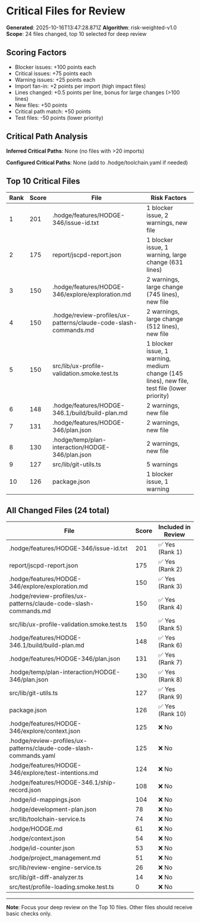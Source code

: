 # Critical Files for Review

**Generated**: 2025-10-16T13:47:28.871Z
**Algorithm**: risk-weighted-v1.0
**Scope**: 24 files changed, top 10 selected for deep review

## Scoring Factors

- Blocker issues: +100 points each
- Critical issues: +75 points each
- Warning issues: +25 points each
- Import fan-in: +2 points per import (high impact files)
- Lines changed: +0.5 points per line, bonus for large changes (>100 lines)
- New files: +50 points
- Critical path match: +50 points
- Test files: -50 points (lower priority)

## Critical Path Analysis

**Inferred Critical Paths**: None (no files with >20 imports)

**Configured Critical Paths**: None (add to .hodge/toolchain.yaml if needed)

## Top 10 Critical Files

| Rank | Score | File | Risk Factors |
|------|-------|------|-------------|
| 1 | 201 | .hodge/features/HODGE-346/issue-id.txt | 1 blocker issue, 2 warnings, new file |
| 2 | 175 | report/jscpd-report.json | 1 blocker issue, 1 warning, large change (631 lines) |
| 3 | 150 | .hodge/features/HODGE-346/explore/exploration.md | 2 warnings, large change (745 lines), new file |
| 4 | 150 | .hodge/review-profiles/ux-patterns/claude-code-slash-commands.md | 2 warnings, large change (512 lines), new file |
| 5 | 150 | src/lib/ux-profile-validation.smoke.test.ts | 1 blocker issue, 1 warning, medium change (145 lines), new file, test file (lower priority) |
| 6 | 148 | .hodge/features/HODGE-346.1/build/build-plan.md | 2 warnings, new file |
| 7 | 131 | .hodge/features/HODGE-346/plan.json | 2 warnings, new file |
| 8 | 130 | .hodge/temp/plan-interaction/HODGE-346/plan.json | 2 warnings, new file |
| 9 | 127 | src/lib/git-utils.ts | 5 warnings |
| 10 | 126 | package.json | 1 blocker issue, 1 warning |

## All Changed Files (24 total)

| File | Score | Included in Review |
|------|-------|-----------------|
| .hodge/features/HODGE-346/issue-id.txt | 201 | ✅ Yes (Rank 1) |
| report/jscpd-report.json | 175 | ✅ Yes (Rank 2) |
| .hodge/features/HODGE-346/explore/exploration.md | 150 | ✅ Yes (Rank 3) |
| .hodge/review-profiles/ux-patterns/claude-code-slash-commands.md | 150 | ✅ Yes (Rank 4) |
| src/lib/ux-profile-validation.smoke.test.ts | 150 | ✅ Yes (Rank 5) |
| .hodge/features/HODGE-346.1/build/build-plan.md | 148 | ✅ Yes (Rank 6) |
| .hodge/features/HODGE-346/plan.json | 131 | ✅ Yes (Rank 7) |
| .hodge/temp/plan-interaction/HODGE-346/plan.json | 130 | ✅ Yes (Rank 8) |
| src/lib/git-utils.ts | 127 | ✅ Yes (Rank 9) |
| package.json | 126 | ✅ Yes (Rank 10) |
| .hodge/features/HODGE-346/explore/context.json | 125 | ❌ No |
| .hodge/review-profiles/ux-patterns/claude-code-slash-commands.yaml | 125 | ❌ No |
| .hodge/features/HODGE-346/explore/test-intentions.md | 124 | ❌ No |
| .hodge/features/HODGE-346.1/ship-record.json | 108 | ❌ No |
| .hodge/id-mappings.json | 104 | ❌ No |
| .hodge/development-plan.json | 78 | ❌ No |
| src/lib/toolchain-service.ts | 74 | ❌ No |
| .hodge/HODGE.md | 61 | ❌ No |
| .hodge/context.json | 54 | ❌ No |
| .hodge/id-counter.json | 53 | ❌ No |
| .hodge/project_management.md | 51 | ❌ No |
| src/lib/review-engine-service.ts | 26 | ❌ No |
| src/lib/git-diff-analyzer.ts | 14 | ❌ No |
| src/test/profile-loading.smoke.test.ts | 0 | ❌ No |

---
**Note**: Focus your deep review on the Top 10 files. Other files should receive basic checks only.

